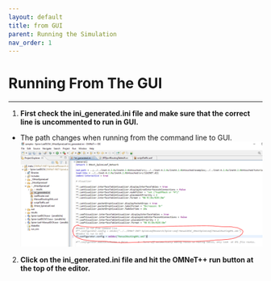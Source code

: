 ```yaml
---
layout: default
title: from GUI
parent: Running the Simulation
nav_order: 1
---
```


# Running From The GUI

***

1. **First check the ini_generated.ini file and make sure that the correct line is uncommented to run in GUI.**
 - The path changes when running from the command line to GUI.
 ![](images\gs1.png)

 2. **Click on the ini_generated.ini file and hit the OMNeT++ run button at the top of the editor.**
